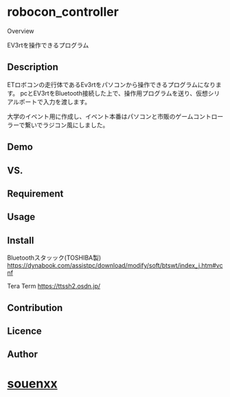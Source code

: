 robocon_controller
====
Overview

EV3rtを操作できるプログラム
## Description
ETロボコンの走行体であるEv3rtをパソコンから操作できるプログラムになります。
pcとEV3rtをBluetooth接続した上で、操作用プログラムを送り、仮想シリアルポートで入力を渡します。

大学のイベント用に作成し、イベント本番はパソコンと市販のゲームコントローラーで繋いでラジコン風にしました。
## Demo

## VS. 

## Requirement

## Usage

## Install
Bluetoothスタッック(TOSHIBA製)
https://dynabook.com/assistpc/download/modify/soft/btswt/index_j.htm#vcnf

Tera Term
https://ttssh2.osdn.jp/
## Contribution

## Licence

## Author

[souenxx](https://github.com/souenxx)
====
